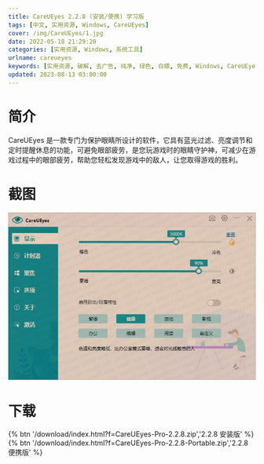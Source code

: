 ```yaml
---
title: CareUEyes 2.2.8 (安装/便携) 学习版
tags: [中文, 实用资源, Windows, CareUEyes]
cover: /img/CareUEyes/1.jpg
date: 2022-05-18 21:29:20
categories: [实用资源, Windows, 系统工具]
urlname: careueyes
keywords: [实用资源, 破解, 去广告, 纯净, 绿色, 白嫖, 免费, Windows, CareUEyes]
updated: 2023-08-13 03:00:00
---
```


# 简介

CareUEyes 是一款专门为保护眼睛所设计的软件，它具有蓝光过滤、亮度调节和定时提醒休息的功能，可避免眼部疲劳，是您玩游戏时的眼睛守护神，可减少在游戏过程中的眼部疲劳，帮助您轻松发现游戏中的敌人，让您取得游戏的胜利。

# 截图

![](/img/CareUEyes/2.jpg)

# 下载

{% btn '/download/index.html?f=CareUEyes-Pro-2.2.8.zip','2.2.8 安装版' %}
<br>
{% btn '/download/index.html?f=CareUEyes-Pro-2.2.8-Portable.zip','2.2.8 便携版' %}
